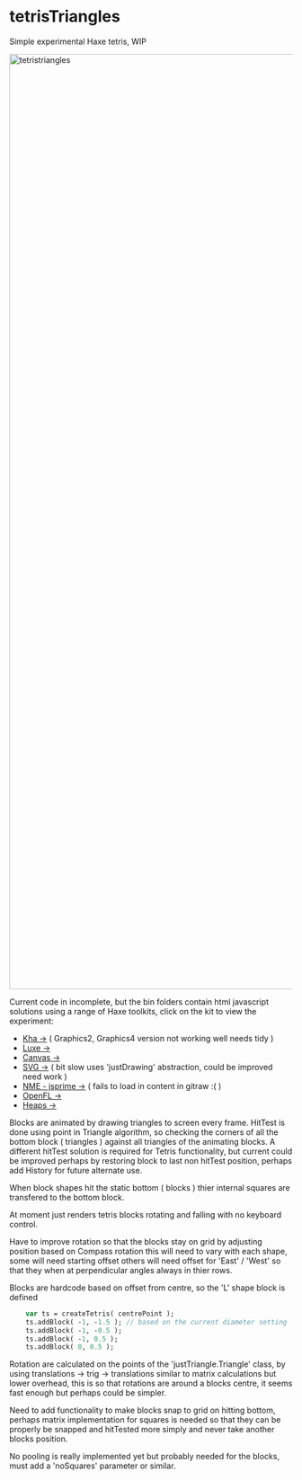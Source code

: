 # tetrisTriangles

Simple experimental Haxe tetris, WIP

<img width="1665" alt="tetristriangles" src="https://user-images.githubusercontent.com/20134338/31321459-4e9a4a72-ac7e-11e7-9594-b837273e5f7e.png">

Current code in incomplete, but the bin folders contain html javascript solutions using a range of Haxe toolkits, click on the kit to view the experiment:

- [Kha ->](https://rawgit.com/nanjizal/tetrisTriangles/master/binKha2/)        ( Graphics2, Graphics4 version not working well needs tidy )
- [Luxe ->](https://rawgit.com/nanjizal/simpleTetris/master/binLuxe/web/index.html)
- [Canvas ->](https://rawgit.com/nanjizal/simpleTetris/master/binCanvas/index.html)
- [SVG ->](https://rawgit.com/nanjizal/simpleTetris/master/binSVG/index.html)                ( bit slow uses 'justDrawing' abstraction, could be improved need work )
- [NME - jsprime ->](https://rawgit.com/nanjizal/simpleTetris/master/binNme/jsprime/TetrisTrianglesFlash/index.html)   ( fails to load in content in gitraw :( )
- [OpenFL ->](https://rawgit.com/nanjizal/simpleTetris/master/binOpenFL/index.html)
- [Heaps ->](https://rawgit.com/nanjizal/simpleTetris/master/binHeaps/index.html)

Blocks are animated by drawing triangles to screen every frame. HitTest is done using point in Triangle algorithm, so checking the corners of all the bottom block ( triangles ) against all triangles of the animating blocks. A different hitTest solution is required for Tetris functionality, but current could be improved perhaps by restoring block to last non hitTest position, perhaps add History for future alternate use.

When block shapes hit the static bottom ( blocks ) thier internal squares are transfered to the bottom block.

At moment just renders tetris blocks rotating and falling with no keyboard control.

Have to improve rotation so that the blocks stay on grid by adjusting position based on Compass rotation this will need to vary with each shape, some will need starting offset others will need offset for 'East' / 'West' so that they when at perpendicular angles always in thier rows.

Blocks are hardcode based on offset from centre, so the 'L' shape block is defined

``` haxe
    var ts = createTetris( centrePoint );
    ts.addBlock( -1, -1.5 ); // based on the current diameter setting 'dia'
    ts.addBlock( -1, -0.5 );
    ts.addBlock( -1, 0.5 );
    ts.addBlock( 0, 0.5 );
```

Rotation are calculated on the points of the 'justTriangle.Triangle' class, by using translations -> trig -> translations similar to matrix calculations but lower overhead, this is so that rotations are around a blocks centre, it seems fast enough but perhaps could be simpler.

Need to add functionality to make blocks snap to grid on hitting bottom, perhaps matrix implementation for squares is needed so that they can be properly be snapped and hitTested more simply and never take another blocks position. 

No pooling is really implemented yet but probably needed for the blocks, must add a 'noSquares' parameter or similar.

